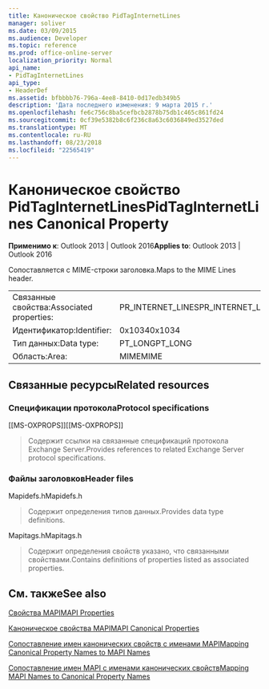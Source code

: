 ```yaml
---
title: Каноническое свойство PidTagInternetLines
manager: soliver
ms.date: 03/09/2015
ms.audience: Developer
ms.topic: reference
ms.prod: office-online-server
localization_priority: Normal
api_name:
- PidTagInternetLines
api_type:
- HeaderDef
ms.assetid: bfbbbb76-796a-4ee8-8410-0d17edb349b5
description: 'Дата последнего изменения: 9 марта 2015 г.'
ms.openlocfilehash: fe6c756c8ba5cefbcb2878b75db1c465c861fd24
ms.sourcegitcommit: 0cf39e5382b8c6f236c8a63c6036849ed3527ded
ms.translationtype: MT
ms.contentlocale: ru-RU
ms.lasthandoff: 08/23/2018
ms.locfileid: "22565419"
---
```

# <a name="pidtaginternetlines-canonical-property"></a><span data-ttu-id="65b4c-103">Каноническое свойство PidTagInternetLines</span><span class="sxs-lookup"><span data-stu-id="65b4c-103">PidTagInternetLines Canonical Property</span></span>

  
  
<span data-ttu-id="65b4c-104">**Применимо к**: Outlook 2013 | Outlook 2016</span><span class="sxs-lookup"><span data-stu-id="65b4c-104">**Applies to**: Outlook 2013 | Outlook 2016</span></span> 
  
<span data-ttu-id="65b4c-105">Сопоставляется с MIME-строки заголовка.</span><span class="sxs-lookup"><span data-stu-id="65b4c-105">Maps to the MIME Lines header.</span></span>
  
|||
|:-----|:-----|
|<span data-ttu-id="65b4c-106">Связанные свойства:</span><span class="sxs-lookup"><span data-stu-id="65b4c-106">Associated properties:</span></span>  <br/> |<span data-ttu-id="65b4c-107">PR_INTERNET_LINES</span><span class="sxs-lookup"><span data-stu-id="65b4c-107">PR_INTERNET_LINES</span></span>  <br/> |
|<span data-ttu-id="65b4c-108">Идентификатор:</span><span class="sxs-lookup"><span data-stu-id="65b4c-108">Identifier:</span></span>  <br/> |<span data-ttu-id="65b4c-109">0x1034</span><span class="sxs-lookup"><span data-stu-id="65b4c-109">0x1034</span></span>  <br/> |
|<span data-ttu-id="65b4c-110">Тип данных:</span><span class="sxs-lookup"><span data-stu-id="65b4c-110">Data type:</span></span>  <br/> |<span data-ttu-id="65b4c-111">PT_LONG</span><span class="sxs-lookup"><span data-stu-id="65b4c-111">PT_LONG</span></span>  <br/> |
|<span data-ttu-id="65b4c-112">Область:</span><span class="sxs-lookup"><span data-stu-id="65b4c-112">Area:</span></span>  <br/> |<span data-ttu-id="65b4c-113">MIME</span><span class="sxs-lookup"><span data-stu-id="65b4c-113">MIME</span></span>  <br/> |
   
## <a name="related-resources"></a><span data-ttu-id="65b4c-114">Связанные ресурсы</span><span class="sxs-lookup"><span data-stu-id="65b4c-114">Related resources</span></span>

### <a name="protocol-specifications"></a><span data-ttu-id="65b4c-115">Спецификации протокола</span><span class="sxs-lookup"><span data-stu-id="65b4c-115">Protocol specifications</span></span>

<span data-ttu-id="65b4c-116">[[MS-OXPROPS]]</span><span class="sxs-lookup"><span data-stu-id="65b4c-116">[[MS-OXPROPS]]</span></span> 
  
> <span data-ttu-id="65b4c-117">Содержит ссылки на связанные спецификаций протокола Exchange Server.</span><span class="sxs-lookup"><span data-stu-id="65b4c-117">Provides references to related Exchange Server protocol specifications.</span></span>
    
### <a name="header-files"></a><span data-ttu-id="65b4c-118">Файлы заголовков</span><span class="sxs-lookup"><span data-stu-id="65b4c-118">Header files</span></span>

<span data-ttu-id="65b4c-119">Mapidefs.h</span><span class="sxs-lookup"><span data-stu-id="65b4c-119">Mapidefs.h</span></span>
  
> <span data-ttu-id="65b4c-120">Содержит определения типов данных.</span><span class="sxs-lookup"><span data-stu-id="65b4c-120">Provides data type definitions.</span></span>
    
<span data-ttu-id="65b4c-121">Mapitags.h</span><span class="sxs-lookup"><span data-stu-id="65b4c-121">Mapitags.h</span></span>
  
> <span data-ttu-id="65b4c-122">Содержит определения свойств указано, что связанными свойствами.</span><span class="sxs-lookup"><span data-stu-id="65b4c-122">Contains definitions of properties listed as associated properties.</span></span>
    
## <a name="see-also"></a><span data-ttu-id="65b4c-123">См. также</span><span class="sxs-lookup"><span data-stu-id="65b4c-123">See also</span></span>



[<span data-ttu-id="65b4c-124">Свойства MAPI</span><span class="sxs-lookup"><span data-stu-id="65b4c-124">MAPI Properties</span></span>](mapi-properties.md)
  
[<span data-ttu-id="65b4c-125">Каноническое свойства MAPI</span><span class="sxs-lookup"><span data-stu-id="65b4c-125">MAPI Canonical Properties</span></span>](mapi-canonical-properties.md)
  
[<span data-ttu-id="65b4c-126">Сопоставление имен канонических свойств с именами MAPI</span><span class="sxs-lookup"><span data-stu-id="65b4c-126">Mapping Canonical Property Names to MAPI Names</span></span>](mapping-canonical-property-names-to-mapi-names.md)
  
[<span data-ttu-id="65b4c-127">Сопоставление имен MAPI с именами канонических свойств</span><span class="sxs-lookup"><span data-stu-id="65b4c-127">Mapping MAPI Names to Canonical Property Names</span></span>](mapping-mapi-names-to-canonical-property-names.md)

